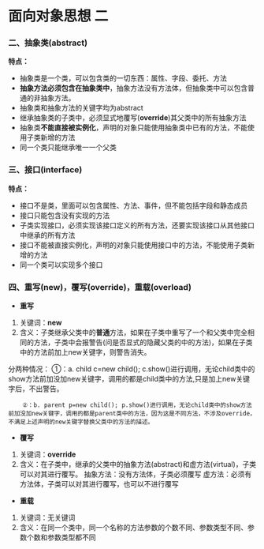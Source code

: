 # 面向对象思想 二

### 二、抽象类(abstract)
**特点：**
- 抽象类是一个类，可以包含类的一切东西：属性、字段、委托、方法
- **抽象方法必须包含在抽象类中**，抽象方法没有方法体，但抽象类中可以包含普通的非抽象方法。
- 抽象类和抽象方法的关键字均为abstract
- 继承抽象类的子类中，必须显式地覆写(**override**)其父类中的所有抽象方法
- 抽象类**不能直接被实例化**，声明的对象只能使用抽象类中已有的方法，不能使用子类新增的方法
- 同一个类只能继承唯一一个父类

### 三、接口(interface)
**特点：**
- 接口不是类，里面可以包含属性、方法、事件，但不能包括字段和静态成员
- 接口只能包含没有实现的方法
- 子类实现接口，必须实现该接口定义的所有方法，还要实现该接口从其他接口中继承的所有方法
- 接口不能被直接实例化，声明的对象只能使用接口中的方法，不能使用子类新增的方法
- 同一个类可以实现多个接口

### 四、重写(new)，覆写(override)，重载(overload)
- **重写**
1. 关键词：**new**
2. 含义：子类继承父类中的**普通**方法，如果在子类中重写了一个和父类中完全相同的方法，子类中会报警告(问是否显式的隐藏父类的中的方法)，如果在子类中的方法前加上new关键字，则警告消失。

分两种情况：
		①：a. child c=new child(); c.show()进行调用，无论child类中的show方法前加没加new关键字，调用的都是child类中的方法,只是加上new关键字后，不出警告。

		②：b. parent p=new child(); p.show()进行调用，无论child类中的show方法前加没加new关键字，调用的都是parent类中的方法，因为这是不同方法，不涉及override，不满足上述声明的new关键字替换父类中的方法的描述。

- **覆写**
1. 关键词：**override**
2. 含义：在子类中，继承的父类中的抽象方法(abstract)和虚方法(virtual)，子类可以对其进行覆写。
	抽象方法：没有方法体，子类必须覆写
	虚方法：必须有方法体，子类可以对其进行覆写，也可以不进行覆写

- **重载**
1. 关键词：无关键词
2. 含义：在同一个类中，同一个名称的方法参数的个数不同、参数类型不同、参数个数和参数类型都不同
